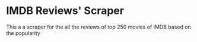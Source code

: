 # IMDB Reviews' Scraper

This a a scraper for the all the reviews of top 250 movies of IMDB based on the popularity
